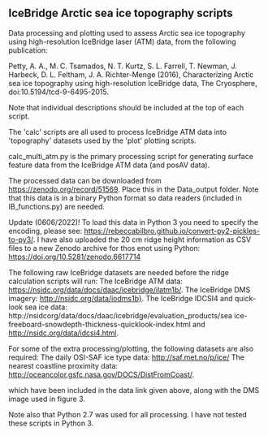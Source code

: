 ## IceBridge Arctic sea ice topography scripts

Data processing and plotting used to assess Arctic sea ice topography using high-resolution IceBridge laser (ATM) data, from the following publication:

Petty, A. A., M. C. Tsamados, N. T. Kurtz, S. L. Farrell, T. Newman, J. Harbeck, D. L. Feltham, J. A. Richter-Menge (2016), Characterizing Arctic sea ice topography using high-resolution IceBridge data, The Cryosphere, doi:10.5194/tcd-9-6495-2015.

Note that individual descriptions should be included at the top of each script.

The 'calc' scripts are all used to process IceBridge ATM data into 'topography' datasets used by the 'plot' plotting scripts. 

calc_multi_atm.py is the primary processing script for generating surface feature data from the IceBridge ATM data (and posAV data).

The processed data can be downloaded from https://zenodo.org/record/51569.
Place this in the Data_output folder. Note that this data is in a binary Python format so data readers (included in IB_functions.py) are needed. 

Update (0606/2022)! To load this data in Python 3 you need to specify the encoding, please see: https://rebeccabilbro.github.io/convert-py2-pickles-to-py3/. I have also uploaded the 20 cm ridge height information as CSV files to a new Zenodo archive for thos enot using Python: https://doi.org/10.5281/zenodo.6617714


The following raw IceBridge datasets are needed before the ridge calculation scripts will run:
The IceBridge ATM data: https://nsidc.org/data/docs/daac/icebridge/ilatm1b/. 
The IceBridge DMS imagery: http://nsidc.org/data/iodms1b}. 
The IceBridge IDCSI4 and quick-look sea ice data: http://nsidcorg/data/docs/daac/icebridge/evaluation_products/sea ice-freeboard-snowdepth-thickness-quicklook-index.html and http://nsidc.org/data/idcsi4.html. 

For some of the extra processing/plotting, the following datasets are also required:
The daily OSI-SAF ice type data: http://saf.met.no/p/ice/
The nearest coastline proximity data: http://oceancolor.gsfc.nasa.gov/DOCS/DistFromCoast/.

which have been included in the data link given above, along with the DMS image used in figure 3.


Note also that Python 2.7 was used for all processing. I have not tested these scripts in Python 3.



